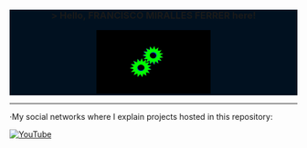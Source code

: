 <div>
  <div align="center" style="background-color:#011120"">
    <h3>&gt; Hello, FRANCISCO MIRALLES FERRER here!</h3>
    <img width="200px" src="./Engranaje.gif">
  </div>
  <hr>
  <p>·My social networks where I explain projects hosted in this repository:</p>
  <a href="https://www.youtube.com/@FMirallesF" target="_blank">
    <img src="https://upload.wikimedia.org/wikipedia/commons/4/42/YouTube_icon_%282013-2017%29.png" alt="YouTube" width="40px">
  </a>
</div>
